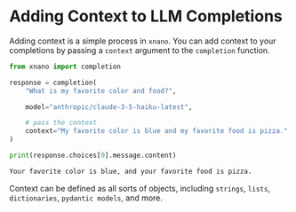 # Adding Context to LLM Completions

Adding context is a simple process in `xnano`. You can add context to your completions by passing a `context` argument to the `completion` function.

```python
from xnano import completion

response = completion(
    "What is my favorite color and food?",

    model="anthropic/claude-3-5-haiku-latest",

    # pass the context
    context="My favorite color is blue and my favorite food is pizza."
)

print(response.choices[0].message.content)
```

```bash
Your favorite color is blue, and your favorite food is pizza.
```

Context can be defined as all sorts of objects, including `strings`, `lists`, `dictionaries`, `pydantic models`, and more.

